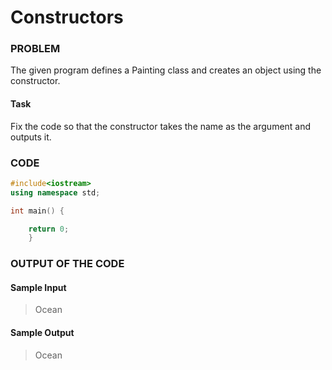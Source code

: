 # Constructors

### PROBLEM

The given program defines a Painting class and creates an object using the constructor.

#### Task

Fix the code so that the constructor takes the name as the argument and outputs it.

### CODE

```cpp
#include<iostream>
using namespace std;

int main() {

    return 0;
    }
```

### OUTPUT OF THE CODE

#### Sample Input

> Ocean<br>

#### Sample Output

> Ocean<br>
